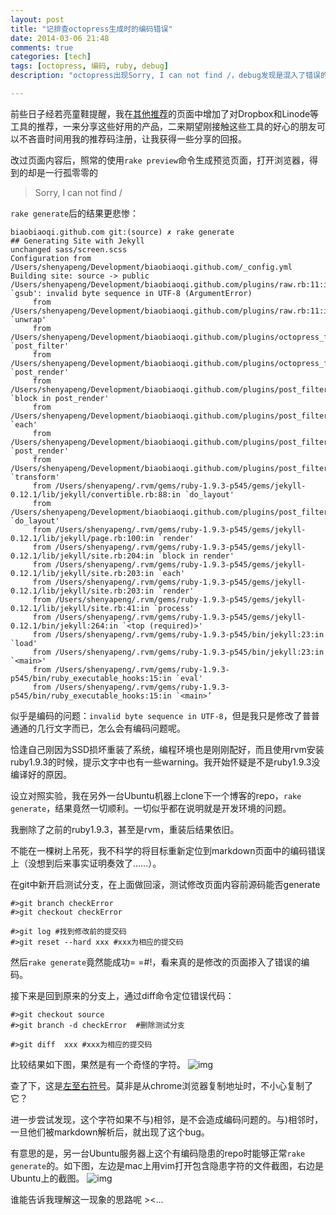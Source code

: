 ```yaml
---
layout: post
title: "记排查octopress生成时的编码错误"
date: 2014-03-06 21:48
comments: true
categories: [tech]
tags: [octopress, 编码, ruby, debug]
description: "octopress出现Sorry, I can not find /，debug发现是混入了错误的编码字符 U+200E"

---
```


前些日子经若亮童鞋提醒，我在[其他推荐](http://biaobiaoqi.github.io/resources/)的页面中增加了对Dropbox和Linode等工具的推荐，一来分享这些好用的产品，二来期望刚接触这些工具的好心的朋友可以不吝啬时间用我的推荐码注册，让我获得一些分享的回报。

改过页面内容后，照常的使用`rake preview`命令生成预览页面，打开浏览器，得到的却是一行孤零零的

> Sorry, I can not find /

`rake generate`后的结果更悲惨：

<!--more-->

```  
biaobiaoqi.github.com git:(source) ✗ rake generate
## Generating Site with Jekyll
unchanged sass/screen.scss
Configuration from /Users/shenyapeng/Development/biaobiaoqi.github.com/_config.yml
Building site: source -> public
/Users/shenyapeng/Development/biaobiaoqi.github.com/plugins/raw.rb:11:in `gsub': invalid byte sequence in UTF-8 (ArgumentError)
     from /Users/shenyapeng/Development/biaobiaoqi.github.com/plugins/raw.rb:11:in `unwrap'
     from /Users/shenyapeng/Development/biaobiaoqi.github.com/plugins/octopress_filters.rb:18:in `post_filter'
     from /Users/shenyapeng/Development/biaobiaoqi.github.com/plugins/octopress_filters.rb:33:in `post_render'
     from /Users/shenyapeng/Development/biaobiaoqi.github.com/plugins/post_filters.rb:124:in `block in post_render'
     from /Users/shenyapeng/Development/biaobiaoqi.github.com/plugins/post_filters.rb:123:in `each'
     from /Users/shenyapeng/Development/biaobiaoqi.github.com/plugins/post_filters.rb:123:in `post_render'
     from /Users/shenyapeng/Development/biaobiaoqi.github.com/plugins/post_filters.rb:151:in `transform'
     from /Users/shenyapeng/.rvm/gems/ruby-1.9.3-p545/gems/jekyll-0.12.1/lib/jekyll/convertible.rb:88:in `do_layout'
     from /Users/shenyapeng/Development/biaobiaoqi.github.com/plugins/post_filters.rb:167:in `do_layout'
     from /Users/shenyapeng/.rvm/gems/ruby-1.9.3-p545/gems/jekyll-0.12.1/lib/jekyll/page.rb:100:in `render'
     from /Users/shenyapeng/.rvm/gems/ruby-1.9.3-p545/gems/jekyll-0.12.1/lib/jekyll/site.rb:204:in `block in render'
     from /Users/shenyapeng/.rvm/gems/ruby-1.9.3-p545/gems/jekyll-0.12.1/lib/jekyll/site.rb:203:in `each'
     from /Users/shenyapeng/.rvm/gems/ruby-1.9.3-p545/gems/jekyll-0.12.1/lib/jekyll/site.rb:203:in `render'
     from /Users/shenyapeng/.rvm/gems/ruby-1.9.3-p545/gems/jekyll-0.12.1/lib/jekyll/site.rb:41:in `process'
     from /Users/shenyapeng/.rvm/gems/ruby-1.9.3-p545/gems/jekyll-0.12.1/bin/jekyll:264:in `<top (required)>'
     from /Users/shenyapeng/.rvm/gems/ruby-1.9.3-p545/bin/jekyll:23:in `load'
     from /Users/shenyapeng/.rvm/gems/ruby-1.9.3-p545/bin/jekyll:23:in `<main>'
     from /Users/shenyapeng/.rvm/gems/ruby-1.9.3-p545/bin/ruby_executable_hooks:15:in `eval'
     from /Users/shenyapeng/.rvm/gems/ruby-1.9.3-p545/bin/ruby_executable_hooks:15:in `<main>’
```
似乎是编码的问题：`invalid byte sequence in UTF-8`，但是我只是修改了普普通通的几行文字而已，怎么会有编码问题呢。

恰逢自己刚因为SSD损坏重装了系统，编程环境也是刚刚配好，而且使用rvm安装ruby1.9.3的时候，提示文字中也有一些warning。我开始怀疑是不是ruby1.9.3没编译好的原因。

设立对照实验，我在另外一台Ubuntu机器上clone下一个博客的repo，`rake generate`，结果竟然一切顺利。一切似乎都在说明就是开发环境的问题。

我删除了之前的ruby1.9.3，甚至是rvm，重装后结果依旧。

不能在一棵树上吊死，我不科学的将目标重新定位到markdown页面中的编码错误上（没想到后来事实证明奏效了……）。

在git中新开启测试分支，在上面做回滚，测试修改页面内容前源码能否generate

```
#>git branch checkError
#>git checkout checkError

#>git log #找到修改前的提交码
#>git reset --hard xxx #xxx为相应的提交码

```

然后`rake generate`竟然能成功= =#!，看来真的是修改的页面掺入了错误的编码。

接下来是回到原来的分支上，通过diff命令定位错误代码：

```
#>git checkout source 
#>git branch -d checkError  #删除测试分支

#>git diff  xxx #xxx为相应的提交码

```

比较结果如下图，果然是有一个奇怪的字符。
![img](http://biaobiaoqi.u.qiniudn.com/8BB0BA73-9736-435D-9111-5E3BF8516299.png?imageView/2/w/800/h/800)

查了下，这是[左至右符号](http://zh.wikipedia.org/wiki/%E5%B7%A6%E8%87%B3%E5%8F%B3%E7%AC%A6%E8%99%9F)。莫非是从chrome浏览器复制地址时，不小心复制了它？

进一步尝试发现，这个字符如果不与)相邻，是不会造成编码问题的。与)相邻时，一旦他们被markdown解析后，就出现了这个bug。


有意思的是，另一台Ubuntu服务器上这个有编码隐患的repo时能够正常`rake generate`的。如下图，左边是mac上用vim打开包含隐患字符的文件截图，右边是Ubuntu上的截图。
![img](http://biaobiaoqi.u.qiniudn.com/371c00e86e5de776d262fedbce334f7a.jpeg?imageView/2/w/800/h/800)

谁能告诉我理解这一现象的思路呢 ><...
